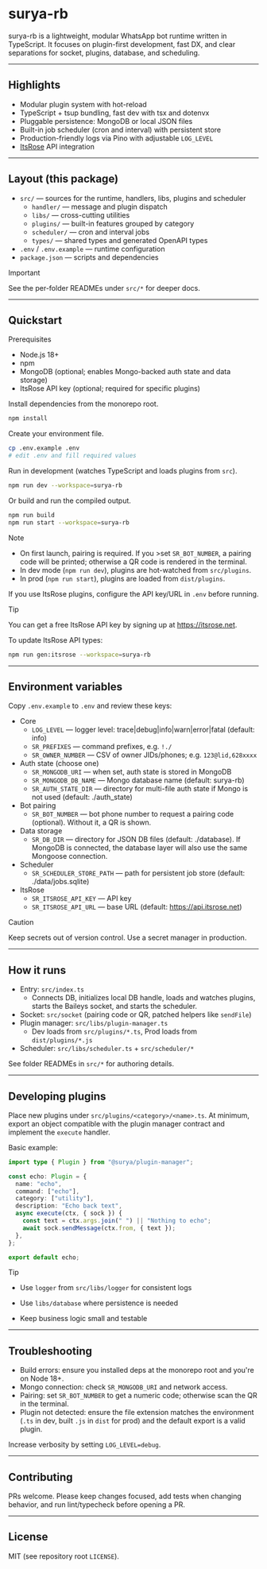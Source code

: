 # surya-rb

surya-rb is a lightweight, modular WhatsApp bot runtime written in TypeScript. It focuses on plugin-first development, fast DX, and clear separations for socket, plugins, database, and scheduling.

---

## Highlights

- Modular plugin system with hot-reload
- TypeScript + tsup bundling, fast dev with tsx and dotenvx
- Pluggable persistence: MongoDB or local JSON files
- Built-in job scheduler (cron and interval) with persistent store
- Production-friendly logs via Pino with adjustable `LOG_LEVEL`
- [ItsRose](https://itsrose.net) API integration

---

## Layout (this package)

- `src/` — sources for the runtime, handlers, libs, plugins and scheduler
  - `handler/` — message and plugin dispatch
  - `libs/` — cross-cutting utilities
  - `plugins/` — built-in features grouped by category
  - `scheduler/` — cron and interval jobs
  - `types/` — shared types and generated OpenAPI types
- `.env` / `.env.example` — runtime configuration
- `package.json` — scripts and dependencies

> [!IMPORTANT]
> See the per-folder READMEs under `src/*` for deeper docs.

---

## Quickstart

Prerequisites

- Node.js 18+
- npm
- MongoDB (optional; enables Mongo-backed auth state and data storage)
- ItsRose API key (optional; required for specific plugins)

Install dependencies from the monorepo root.

```bash
npm install
```

Create your environment file.

```bash
cp .env.example .env
# edit .env and fill required values
```

Run in development (watches TypeScript and loads plugins from `src`).

```bash
npm run dev --workspace=surya-rb
```

Or build and run the compiled output.

```bash
npm run build
npm run start --workspace=surya-rb
```

> [!NOTE]
>
> - On first launch, pairing is required. If you >set `SR_BOT_NUMBER`, a pairing code will be printed; otherwise a QR code is rendered in the terminal.
> - In dev mode (`npm run dev`), plugins are hot-watched from `src/plugins`.
> - In prod (`npm run start`), plugins are loaded from `dist/plugins`.

If you use ItsRose plugins, configure the API key/URL in `.env` before running.

> [!TIP]
> You can get a free ItsRose API key by signing up at <https://itsrose.net>.

To update ItsRose API types:

```bash
npm run gen:itsrose --workspace=surya-rb
```

---

## Environment variables

Copy `.env.example` to `.env` and review these keys:

- Core
  - `LOG_LEVEL` — logger level: trace|debug|info|warn|error|fatal (default: info)
  - `SR_PREFIXES` — command prefixes, e.g. `!./`
  - `SR_OWNER_NUMBER` — CSV of owner JIDs/phones; e.g. `123@lid,628xxxx`
- Auth state (choose one)
  - `SR_MONGODB_URI` — when set, auth state is stored in MongoDB
  - `SR_MONGODB_DB_NAME` — Mongo database name (default: surya-rb)
  - `SR_AUTH_STATE_DIR` — directory for multi-file auth state if Mongo is not used (default: ./auth_state)
- Bot pairing
  - `SR_BOT_NUMBER` — bot phone number to request a pairing code (optional). Without it, a QR is shown.
- Data storage
  - `SR_DB_DIR` — directory for JSON DB files (default: ./database). If MongoDB is connected, the database layer will also use the same Mongoose connection.
- Scheduler
  - `SR_SCHEDULER_STORE_PATH` — path for persistent job store (default: ./data/jobs.sqlite)
- ItsRose
  - `SR_ITSROSE_API_KEY` — API key
  - `SR_ITSROSE_API_URL` — base URL (default: <https://api.itsrose.net>)

> [!CAUTION]
> Keep secrets out of version control. Use a secret manager in production.

---

## How it runs

- Entry: `src/index.ts`
  - Connects DB, initializes local DB handle, loads and watches plugins, starts the Baileys socket, and starts the scheduler.
- Socket: `src/socket` (pairing code or QR, patched helpers like `sendFile`)
- Plugin manager: `src/libs/plugin-manager.ts`
  - Dev loads from `src/plugins/*.ts`, Prod loads from `dist/plugins/*.js`
- Scheduler: `src/libs/scheduler.ts` + `src/scheduler/*`

See folder READMEs in `src/*` for authoring details.

---

## Developing plugins

Place new plugins under `src/plugins/<category>/<name>.ts`. At minimum, export an object compatible with the plugin manager contract and implement the `execute` handler.

Basic example:

```ts
import type { Plugin } from "@surya/plugin-manager";

const echo: Plugin = {
  name: "echo",
  command: ["echo"],
  category: ["utility"],
  description: "Echo back text",
  async execute(ctx, { sock }) {
    const text = ctx.args.join(" ") || "Nothing to echo";
    await sock.sendMessage(ctx.from, { text });
  },
};

export default echo;
```

> [!TIP]
>
> - Use `logger` from `src/libs/logger` for consistent logs
> - Use `libs/database` where persistence is needed
>
> - Keep business logic small and testable

---

## Troubleshooting

- Build errors: ensure you installed deps at the monorepo root and you're on Node 18+.
- Mongo connection: check `SR_MONGODB_URI` and network access.
- Pairing: set `SR_BOT_NUMBER` to get a numeric code; otherwise scan the QR in the terminal.
- Plugin not detected: ensure the file extension matches the environment (`.ts` in dev, built `.js` in `dist` for prod) and the default export is a valid plugin.

Increase verbosity by setting `LOG_LEVEL=debug`.

---

## Contributing

PRs welcome. Please keep changes focused, add tests when changing behavior, and run lint/typecheck before opening a PR.

---

## License

MIT (see repository root `LICENSE`).
